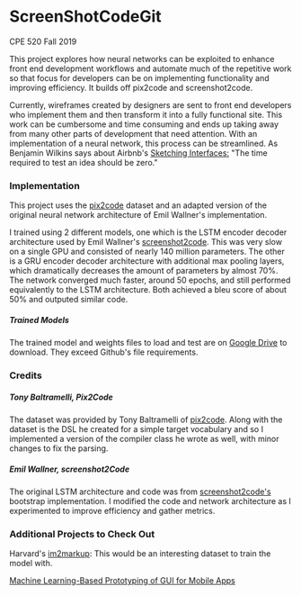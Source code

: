 # ScreenShotCodeGit

CPE 520 Fall 2019

This project explores how neural networks can be exploited to enhance front end development workflows and automate much of the repetitive work so that focus for developers can be on implementing functionality and improving efficiency. It builds off pix2code and screenshot2code.

Currently, wireframes created by designers are sent to front end developers who implement them and then transform it into a fully functional site. This work can be cumbersome and time consuming and ends up taking away from many other parts of development that need attention. With an implementation of a neural network, this process can be streamlined. As Benjamin Wilkins says about Airbnb's [Sketching Interfaces:](https://airbnb.design/sketching-interfaces/) "The time required to test an idea should be zero."


### Implementation
This project uses the [pix2code](https://github.com/tonybeltramelli/pix2code/tree/master/model) dataset and an adapted version of the original neural network architecture of Emil Wallner's implementation. 

I trained using 2 different models, one which is the LSTM encoder decoder architecture used by Emil Wallner's [screenshot2code](https://github.com/emilwallner/Screenshot-to-code). This was very slow on a single GPU and consisted of nearly 140 million parameters. The other is a GRU encoder decoder architecture with additional max pooling layers, which dramatically decreases the amount of parameters by almost 70%. The network converged much faster, around 50 epochs, and still performed equivalently to the LSTM architecture. Both achieved a bleu score of about 50% and outputed similar code.

##### Trained Models
The trained model and weights files to load and test are on [Google Drive](https://drive.google.com/drive/folders/1bwLkES8OiFiB2awAzudKBmXfsoD0sWWw?usp=sharing) to download. They exceed Github's file requirements.

### Credits
##### Tony Baltramelli, Pix2Code
The dataset was provided by Tony Baltramelli of [pix2code](https://github.com/tonybeltramelli/pix2code/tree/master/model). Along with the dataset is the DSL he created for a simple target vocabulary and so I implemented a version of the compiler class he wrote as well, with minor changes to fix the parsing. 
##### Emil Wallner, screenshot2Code
The original LSTM architecture and code was from [screenshot2code's](https://github.com/emilwallner/Screenshot-to-code) bootstrap implementation. I modified the code and network architecture as I experimented to improve efficiency and gather metrics. 

### Additional Projects to Check Out
Harvard's [im2markup](https://github.com/harvardnlp/im2markup): This would be an interesting dataset to train the model with.

[Machine Learning-Based Prototyping of GUI for Mobile Apps](https://arxiv.org/pdf/1802.02312.pdf)


